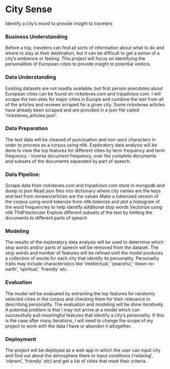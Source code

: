 # City Sense
Identify a city’s mood to provide insight to travelers

### Business Understanding
Before a trip, travelers can find all sorts of information about what to do and where to stay at their destination, but it can be difficult to get a sense of a city’s ambience or feeling. This project will focus on identifying the personalities of European cities to provide insight to potential visitors.

### Data Understanding
Existing datasets are not readily available, but first person anecdotes about European cities can be found on ricksteves.com and tripadvisor.com. I will scrape the two sites for major cities in Europe and combine the text from all of the articles and reviews scraped for a given city.  Some ricksteves articles have already been scraped and are provided in a json file called ‘ricksteves_articles.json’.

### Data Preparation
The text data will be cleaned of punctuation and non-ascii characters in order to process as a corpus using nltk. Exploratory data analysis will be done to view the top features for different cities by term frequency and term frequency - inverse document frequency, over the complete documents and subsets of the documents separated by part of speech.

### Data Pipeline:
Scrape data from ricksteves.com and tripadvisor.com store in mongodb and dump to json
Read json files into dictionary where city names are the keys and text from reviews/articles are the values
Make a tokenized version of the corpus using word tokenize from nltk.tokenize and plot a histogram of the word frequencies to help identify additional stop words
Vectorize using nltk TfidfVectorizer
Explore different subsets of the text by limiting the documents to different parts of speech

### Modeling
The results of the exploratory data analysis will be used to determine which stop words and/or parts of speech will be removed from the dataset. The stop words and number of features will be refined until the model produces a collection of words for each city that identify its personality.  Personality traits may include characteristics like ‘intellectual,’ ‘peaceful,’ ‘down-to-earth’, ‘spiritual,’ ‘friendly’ etc.

### Evaluation
The model will be evaluated by extracting the top features for randomly selected cities in the corpus and checking them for their relevance in describing personality. The evaluation and modeling will be done iteratively.  A potential problem is that I may not arrive at a model which can successfully pull meaningful features that identify a city’s personality.  If this is the case after many iterations, I will need to change the scope of my project to work with the data I have or abandon it altogether.

### Deployment
The project will be deployed as a web app in which the user can input city and find out about the atmosphere there or input conditions (‘relaxing’, ‘vibrant’, ‘friendly’ etc) and get a list of cities that meet their criteria.
